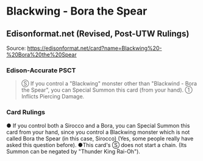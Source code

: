 # Blackwing - Bora the Spear

## Edisonformat.net (Revised, Post-UTW Rulings)

Source: https://edisonformat.net/card?name=Blackwing%20-%20Bora%20the%20Spear

### Edison-Accurate PSCT

> Ⓢ If you control a "Blackwing" monster other than "Blackwind - Bora the Spear", you can Special Summon this card (from your hand).
> ① Inflicts Piercing Damage.

### Card Rulings

● If you control both a Sirocco and a Bora, you can Special Summon this card from your hand, since you control a Blackwing monster which is not called Bora the Spear (in this case, Sirocco) (Yes, some people really have asked this question before).
●This card's Ⓢ does not start a chain.
(Its Summon can be negated by "Thunder King Rai-Oh").
            